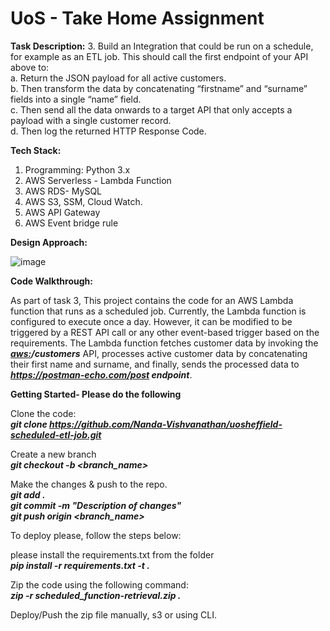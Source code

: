 # UoS - Take Home Assignment

**Task Description:**
3. Build an Integration that could be run on a schedule, for example as an ETL job. This should call the first endpoint of your API above to:<br>
    a. Return the JSON payload for all active customers.<br>
    b. Then transform the data by concatenating “firstname” and “surname” fields into a single “name” field.<br>
    c. Then send all the data onwards to a target API that only accepts a payload with a single customer record.<br>
    d. Then log the returned HTTP Response Code.<br>

**Tech Stack:**

1. Programming: Python 3.x<br>
2. AWS Serverless - Lambda Function<br>
3. AWS RDS- MySQL<br>
4. AWS S3, SSM, Cloud Watch.<br>
5. AWS API Gateway
6. AWS Event bridge rule


**Design Approach:**

![image](https://github.com/Nanda-Vishvanathan/uosheffield-scheduled-etl-job/assets/59757238/2447c742-66bf-458a-80dc-258ff54d3fc4)



**Code Walkthrough:**

As part of task 3, This project contains the code for an AWS Lambda function that runs as a scheduled job. Currently, the Lambda function is configured to execute once a day. However, it can be modified to be triggered by a REST API call or any other event-based trigger based on the requirements. The Lambda function fetches customer data by invoking the ***<aws:>/customers*** API, processes active customer data by concatenating their first name and surname, and finally, sends the processed data to ***https://postman-echo.com/post endpoint***.

**Getting Started- Please do the following**


Clone the code:<br>
***git clone https://github.com/Nanda-Vishvanathan/uosheffield-scheduled-etl-job.git<br>***

Create a new branch<br>
***git checkout -b <branch_name><br>***

Make the changes & push to the repo.<br>
***git add .<br>***
***git commit -m "Description of changes"<br>***
***git push origin <branch_name><br>***

To deploy please, follow the steps below:

please install the requirements.txt from the folder<br>
***pip install -r requirements.txt -t .<br>***

Zip the code using the following command:<br>
***zip -r scheduled_function-retrieval.zip .<br>***

Deploy/Push the zip file manually, s3 or using CLI.
